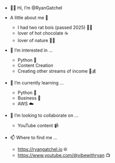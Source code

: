 - 👋🏻 Hi, I’m @RyanGatchel

- A little about me 🔎
  - I had two rat bois (passed 2025) 🐀🐀
  - lover of hot chocolate ☕
  - lover of nature 🌵🌲

- 👀 I’m interested in ...
  - Python 🐍
  - Content Creation 
  - Creating other streams of income 💼💰

- 🌱 I’m currently learning ...
  - Python 🐍
  - Business 💼
  - AWS ☁️

- 💞️ I’m looking to collaborate on ...
  - YouTube content 📹

- 📫 Where to find me ...
  - https://ryangatchel.io 🌐
  - https://www.youtube.com/@vibewithryan 📺
